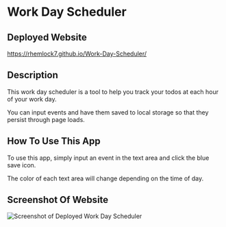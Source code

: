 # Work Day Scheduler

## Deployed Website
https://rhemlock7.github.io/Work-Day-Scheduler/

## Description
This work day scheduler is a tool to help you track your todos at each hour of your work day.

You can input events and have them saved to local storage so that they persist through page loads.

## How To Use This App
To use this app, simply input an event in the text area and click the blue save icon.

The color of each text area will change depending on the time of day.

## Screenshot Of Website
![Screenshot of Deployed Work Day Scheduler](<Assets/images/Screenshot 2023-12-02 at 7.16.47 AM.png>)
